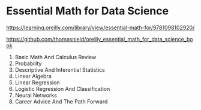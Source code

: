 # Essential Math for Data Science
https://learning.oreilly.com/library/view/essential-math-for/9781098102920/

https://github.com/thomasnield/oreilly_essential_math_for_data_science_book


1. Basic Math And Calculus Review
2. Probability
3. Descriptive And Inferential Statistics
4. Linear Algebra
5. Linear Regression
6. Logistic Regression And Classification
7. Neural Networks
8. Career Advice And The Path Forward
